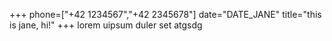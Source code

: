 +++
phone=["+42 1234567","+42 2345678"]
date="DATE_JANE"
title="this is jane, hi!"
+++
lorem uipsum duler set atgsdg